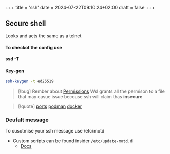 +++
title = 'ssh'
date = 2024-07-22T09:10:24+02:00
draft = false
+++

## Secure shell 
Looks and acts the same as a telnet

####  To checkot the config use 
 **ssd -T**

#### Key-gen 

```bash
ssh-keygen -t ed25519
```
>[!bug] Rember about [Permissions](/obisdian_ntoes/notes_obsidian/Linux/Permissions.md) 
>Wsl grants all the permison to a file that may casue issue becouse ssh will claim thas **insecure**


>[!quote] [ports](/ports/ports.md) [podman](/podman.md) [docker](/obisdian_ntoes/notes_obsidian/Linux/Docker/docker.md)



### Deufalt message 

To cusotmise your ssh message use /etc/motd

- Custom scripts can be found insider `/etc/update-motd.d`
    - [Docs](https://linuxconfig.org/how-to-change-welcome-message-motd-on-ubuntu-18-04-server)

